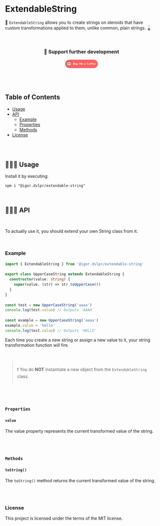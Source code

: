 # ExtendableString

🦀 `ExtendableString` allows you to create strings on steroids that have custom transformations applied to them, unlike common, plain strings. 🪀

<br>

<div align="center">
<h3>💖 Support further development</h3>
<a href="https://ko-fi.com/igorskyflyer" target="_blank"><img src="https://raw.githubusercontent.com/igorskyflyer/igorskyflyer/main/assets/ko-fi.png" alt="Donate to igorskyflyer" width="108"></a>
</div>

<br>
<br>
<br>

## Table of Contents

- [Usage](#🕵🏼‍♂️-usage)
- [API](#🤹🏼‍♂️-api)
  - [Example](#example)
  - [Properties](#properties)
  - [Methods](#methods)
- [License](#license)

<br>
<br>

## 🕵🏼‍♂️ Usage

Install it by executing:

```shell
npm i "@igor.dvlpr/extendable-string"
```

<br>

## 🤹🏼‍♂️ API

<br>

To actually use it, you should extend your own String class from it.

<br>

### Example

```typescript
import { ExtendableString } from '@igor.dvlpr/extendable-string'

export class UpperCaseString extends ExtendableString {
  constructor(value: string) {
    super(value, (str) => str.toUpperCase())
  }
}

const test = new UpperCaseString('aaaa')
console.log(test.value) // Outputs 'AAAA'

const example = new UpperCaseString('aaaa')
example.value = 'hello'
console.log(test.value) // Outputs 'HELLO'
```

Each time you create a new string or assign a new value to it, your string transformation function will fire.

<br>

<blockquote>
<br>
 ❗ You do <strong>NOT</strong> instantiate a new object from the <code>ExtendableString</code> class.
 <br>
 <br>
</blockquote>

<br>
<br>

### `Properties`

#### **`value`**

The value property represents the current transformed value of the string.

<br>
<br>

### `Methods`

#### **`toString()`**

The `toString()` method returns the current transformed value of the string.

<br>
<br>

### License

This project is licensed under the terms of the MIT license.
